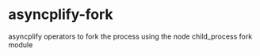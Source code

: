 # asyncplify-fork
asyncplify operators to fork the process using the node child_process fork module
